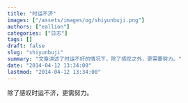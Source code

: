 ```yaml
---
title: "时运不济"
images: ["/assets/images/og/shiyunbuji.png"]
authors: ["eallion"]
categories: ["日志"]
tags: []
draft: false
slug: "shiyunbuji"
summary: "文章讲述了时运不好的情况下，除了感叹之外，更需要努力。"
date: "2014-04-12 13:34:00"
lastmod: "2014-04-12 13:34:00"
---
```


除了感叹时运不济，更需努力。

